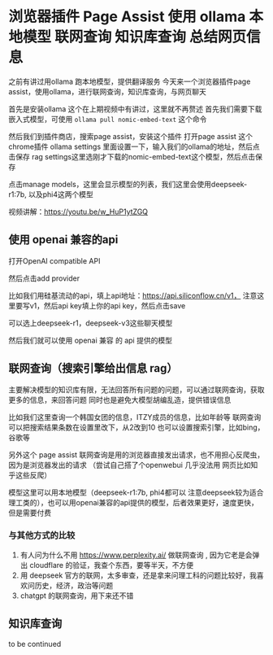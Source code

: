 # 浏览器插件 Page Assist 使用 ollama 本地模型 联网查询 知识库查询 总结网页信息

之前有讲过用ollama 跑本地模型，提供翻译服务
今天来一个浏览器插件page assist，使用ollama，进行联网查询，知识库查询，与网页聊天

首先是安装ollama 这个在上期视频中有讲过，这里就不再赘述
首先我们需要下载嵌入式模型，可使用 `ollama pull nomic-embed-text` 这个命令

然后我们到插件商店，搜索page assist，安装这个插件
打开page assist 这个 chrome插件
ollama settings 里面设置一下，输入我们的ollama的地址，然后点击保存
rag settings这里选刚才下载的nomic-embed-text这个模型，然后点击保存

点击manage models，这里会显示模型的列表，我们这里会使用deepseek-r1:7b, 以及phi4这两个模型


视频讲解：https://youtu.be/w_HuP1ytZGQ

## 使用 openai 兼容的api

打开OpenAI compatible API

然后点击add provider

比如我们用硅基流动的api，填上api地址：https://api.siliconflow.cn/v1， 注意这里要写v1，然后api key填上你的api key，然后点击save

可以选上deepseek-r1，deepseek-v3这些聊天模型

然后我们就可以使用 openai 兼容 的 api 提供的模型

## 联网查询（搜索引擎给出信息 rag）

主要解决模型的知识库有限，无法回答所有问题的问题，可以通过联网查询，获取更多的信息，来回答问题
同时也是避免大模型胡编乱造，提供错误信息

比如我们这里查询一个韩国女团的信息，ITZY成员的信息，比如年龄等
联网查询可以把搜索结果条数在设置里改下，从2改到10
也可以设置搜索引擎，比如bing，谷歌等

另外这个 page assist 联网查询是用的浏览器直接发出请求，也不用担心反爬虫，因为是浏览器发出的请求
（尝试自己搭了个openwebui 几乎没法用 网页比如知乎这些反爬）

模型这里可以用本地模型（deepseek-r1:7b, phi4都可以 注意deepseek较为适合理工类的），也可以用openai兼容的api提供的模型，后者效果更好，速度更快，但是需要付费

### 与其他方式的比较
1. 有人问为什么不用 https://www.perplexity.ai/ 做联网查询 , 因为它老是会弹出 cloudflare 的验证，我查个东西，要等半天，不方便
2. 用 deepseek 官方的联网，太多审查，还是拿来问理工科的问题比较好，我喜欢问历史，经济，政治等问题
3. chatgpt 的联网查询，用下来还不错

## 知识库查询

to be continued
